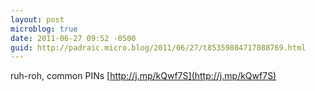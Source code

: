 ```yaml
---
layout: post
microblog: true
date: 2011-06-27 09:52 -0500
guid: http://padraic.micro.blog/2011/06/27/t85359804717088769.html
---
```

ruh-roh, common PINs [http://j.mp/kQwf7S](http://j.mp/kQwf7S)
